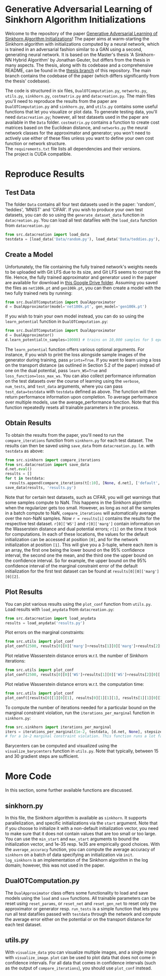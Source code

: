# Generative Adversarial Learning of Sinkhorn Algorithm Initializations
Welcome to the repository of the paper [Generative Adversarial Learning of Sinkhorn Algorithm Initializations](https://arxiv.org/abs/2212.00133)!
The paper aims at warm-starting the Sinkhorn algorithm with initializations computed by a neural network, which is trained in an adversarial fashion similar to a GAN using a second, generating neural network.
It is based on the Master's thesis 'A Sinkhorn-NN Hybrid Algorithm' by Jonathan Geuter, but differs from the thesis in many aspects. The thesis, along with its codebase and a comprehensive README, can be found in the [thesis branch](https://github.com/j-geuter/SinkhornNNHybrid/tree/thesis) of this repository. The main branch contains the codebase of the paper (which differs significantly from the thesis' codebase).

The code is structured in six files, `DualOTComputation.py`, `networks.py`, `utils.py`, `sinkhorn.py`, `costmatrix.py` and `datacreation.py`. The main files you'll need to reproduce the results from the paper are `DualOTComputation.py` and `sinkhorn.py`, and `utils.py` contains some useful functions that let you visualize or plot data. To generate testing data, you'll need `datacreation.py`; however, all test datasets used in the paper are available in the `Data` folder. `costmatrix.py` contains a function to create cost matrices based on the Euclidean distance, and `networks.py` the neural network classes for the approximator and generator; you won't need to actively use either of these files unless you want to define your own cost function or network structure.  
The `requirements.txt` file lists all dependencies and their versions.  
The project is CUDA compatible.


# Reproduce Results

## Test Data
The folder `Data` contains all four test datasets used in the paper: 'random', 'teddies', 'MNIST' and 'CIFAR'. If you wish to produce your own test datasets, you can do so using the `generate_dataset_data` function in `datacreation.py`.
You can load all test datafiles with the `load_data` function from `datacreation.py`:

```python
from src.datacreation import load_data
testdata = [load_data('Data/random.py'), load_data('Data/teddies.py'), load_data('Data/MNIST.py'), load_data('Data/CIFAR.py')]
```

## Create a Model
Unfortunately, the file containing the fully trained network's weights needs to be uploaded with Git LFS due to its size, and Git LFS seems to corrupt the file. Hence, the fully trained approximator and generator used in the paper are available for download in [this Google Drive folder](https://drive.google.com/drive/folders/1My0jXBqjDs4LVJtSX8gi45z0v9WMicNV?usp=sharing).
Assuming you saved the files as `net100k.pt` and `gen100k.pt`, you can then create a model with the two fully trained nets by running:

```python
from src.DualOTComputation import DualApproximator
d = DualApproximator(model='net100k.pt', gen_model='gen100k.pt')
```

If you wish to train your own model instead, you can do so using the `learn_potential` function in `DualOTComputation.py`:

```python
from src.DualOTComputation import DualApproximator
d = DualApproximator()
d.learn_potential(n_samples=10000) # trains on 10,000 samples for 5 epochs, i.e. 50,000 samples total
```

The `learn_potential` function offers various optional arguments. For instance, if you wish to print the loss alongside sample images of the generator during training, pass `prints=True`. If you want to learn using a loss on the transport distance (as outlined in Section 5.2 of the paper) instead of one on the dual potential, pass `learn_WS=True` and `loss_function=loss_max_ws`.
You can also collect performance information on the test datasets over the course of learning using the `verbose`, `num_tests`, and `test_data` arguments, where you can pass `test_data=testdata` with `testdata` defined as above. The function will then return performance information upon completion.
To average performance over multiple models, use the average_performance function. Note that this function repeatedly resets all trainable parameters in the process.

## Obtain Results
To obtain the results from the paper, you'll need to run the `compare_iterations` function from `sinkhorn.py` for each test dataset. The results can then be saved using `save_data` from `datacreation.py`. I.e. with `testdata` as above:

```python
from src.sinkhorn import compare_iterations
from src.datacreation import save_data
d.net.eval()
results = []
for t in testdata:
  results.append(compare_iterations(t[:10], [None, d.net], ['default', 'net'], max_iter=2500, eps=.2, min_start=1e-35, max_start=1e35, plot=False, timeit=True))
save_data(results, 'results.py')
```
Note that for certain test datasets, such as CIFAR, you will get warnings that some samples compute to NaN. This happens in the Sinkhorn algorithm when the regularizer gets too small. However, as long as not all the samples in a batch compute to NaN, `compare_iterations` will automatically average over the non-NaN samples.
Now `r = results[i]` contains the results for the respective test dataset. `r[0]['WS']` and `r[0]['marg']` contain information on the Wasserstein distance and dual potential errors;
`r[1]` on the time it took for computations. In each of these locations, the values for the default initialization can be accessed at position `[0]`, and for the network initialization at position `[1]`. This will give you a 3-tuple, where each item is an array, the first one being the lower bound on the 95% confidence interval, the second one the mean, and the third one the upper bound on the confidence interval. So for example, the upper bound on the 95% confidence interval of the marginal constraint error of the default initialization for the first test dataset can be found at `results[0][0]['marg'][0][2]`.

## Plot Results
You can plot various results using the `plot_conf` function from `utils.py`.
Load results with `load_anydata` from `datacreation.py`:

```python
from src.datacreation import load_anydata
results = load_anydata('results.py')
```

Plot errors on the marginal constraints:

```python
from src.utils import plot_conf
plot_conf(2500, results[0][0]['marg']+results[1][0]['marg']+results[2][0]['marg']+results[3][0]['marg'], ['default', 'net']*4, 'number of iterations', 'marginal constraint violation', titles=['random', 'teddies', 'MNIST', 'CIFAR'], separate_plots=[[0,1], [2,3], [4,5], [6,7]], rows=2, columns=2, slice=(4,24))
```

Plot relative Wasserstein distance errors w.r.t. the number of Sinkhorn iterations:

```python
from src.utils import plot_conf
plot_conf(2500, results[0][0]['WS']+results[1][0]['WS']+results[2][0]['WS']+results[3][0]['WS'], ['default', 'net']*4, 'number of iterations', 'relative L1 error on WS distance', titles=['random', 'teddies', 'MNIST', 'CIFAR'], separate_plots=[[0,1], [2,3], [4,5], [6,7]], rows=2, columns=2, slice=(5,24))
```

Plot relative Wasserstein distance errors w.r.t. the computation time:

```python
from src.utils import plot_conf
plot_conf([results[0][1][0][1], results[0][1][1][1], results[1][1][0][1], results[1][1][1][1], results[2][1][0][1], results[2][1][1][1], results[3][1][0][1], results[3][1][1][1]], results[0][0]['WS']+results[1][0]['WS']+results[2][0]['WS']+results[3][0]['WS'], ['default', 'net']*4, 'time in s', 'relative L1 error on WS distance', titles=['random', 'teddies', 'MNIST', 'CIFAR'], separate_plots=[[0,1], [2,3], [4,5], [6,7]], rows=2, columns=2, slice=(5,24))
```

To compute the number of iterations needed for a particular bound on the marginal constraint violation, run the `iterations_per_marginal` function in `sinkhorn.py`:

```python
from src.sinkhorn import iterations_per_marginal
iters = iterations_per_marginal(1e-2, testdata, [d.net, None], stepsize=25)
# for a 1e-2 marginal constraint violation. This function runs a lot faster if you specify the start_iter argument
```

Barycenters can be computed and visualized using the `visualize_barycenters` function in `utils.py`. Note that typically, between 15 and 30 gradient steps are sufficient.


# More Code
In this section, some further available functions are discussed.

## sinkhorn.py
In this file, the Sinkhorn algorithm is available as `sinkhorn`. It supports parallelization, and specific initializations via the `start` argument. Note that if you choose to initialize it with a non-default initialization vector, you need to make sure that it does not contain values that are too small or too large. You can use the `min_start` and `max_start` arguments to bound the initialization vector, and 1e-35 resp. 1e35 are empirically good choices.
With the `average_accuracy` function, you can compute the average accuracy of `sinkhorn` on a batch of data specifying an initialization via `init`.
`log_sinkhorn` is an implementation of the Sinkhorn algorithm in the log domain; however, this was not used in the paper.

## DualOTComputation.py
The `DualApproximator` class offers some functionality to load and save models using the `load` and `save` functions. All trainable parameters can be reset using `reset_params`, or
`reset_net` and `reset_gen_net` to reset only the approximator or generator resp.
`run_tests` is a simple function that lets you run all test datafiles passed with `testdata` through the network and compute the average error either on the potential or on the transport distance for each test dataset.

## utils.py
With `visualize_data` you can visualize multiple images, and a single image with `visualize_image`. `plot` can be used to plot data that does not come in confidence intervals. For all data that comes in confidence intervals (such as the output of `compare_iterations`), you should use `plot_conf` instead.
